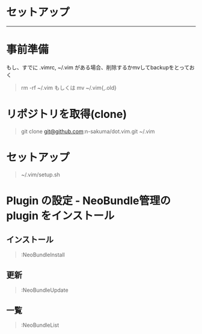 # セットアップ
---------------

# 事前準備

もし、すでに .vimrc, ~/.vim がある場合、削除するかmvしてbackupをとっておく

> rm -rf ~/.vim  もしくは mv ~/.vim{,.old}

# リポジトリを取得(clone)

> git clone git@github.com:n-sakuma/dot.vim.git ~/.vim

# セットアップ

> ~/.vim/setup.sh

# Plugin の設定 - NeoBundle管理のplugin をインストール

## インストール

> :NeoBundleInstall

## 更新

> :NeoBundleUpdate

## 一覧

> :NeoBundleList

